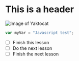# This is a header

![Image of Yaktocat](https://octodex.github.com/images/yaktocat.png)

``` javascript
var myVar = "Javascript test";
```

- [ ] Finish this lesson
- [ ] Do the next lesson
- [ ] Finish the next lesson

